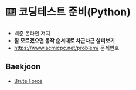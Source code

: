 # ⌨️ 코딩테스트 준비(Python)
- 백준 온라인 저지
- <b>잘 모르겠으면 동작 순서대로 차근차근 살펴보기</b>
- https://www.acmicpc.net/problem/ 문제번호

## Baekjoon
* [Brute Force](/studypath/baekjoon/bruteforce.md)
